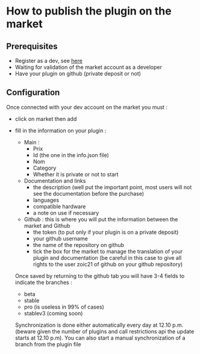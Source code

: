# How to publish the plugin on the market

## Prerequisites

- Register as a dev, see [here](https://www.jeedom.com/site/fr/dev.html)
- Waiting for validation of the market account as a developer
- Have your plugin on github (private deposit or not)

## Configuration

Once connected with your dev account on the market you must : 

- click on market then add
- fill in the information on your plugin : 
  - Main : 
    - Prix
    - Id (the one in the info.json file)
    - Nom
    - Category
    - Whether it is private or not to start
  - Documentation and links
    - the description (well put the important point, most users will not see the documentation before the purchase)
    - languages
    - compatible hardware
    - a note on use if necessary
  - Github : this is where you will put the information between the market and Github
    - the token (to put only if your plugin is on a private deposit)
    - your github username
    - the name of the repository on github
    - tick the box for the market to manage the translation of your plugin and documentation (be careful in this case to give all rights to the user zoic21 of github on your github repository)
    
   Once saved by returning to the github tab you will have 3-4 fields to indicate the branches : 
   
   - beta
   - stable
   - pro (is useless in 99% of cases)
   - stablev3 (coming soon)
   
   Synchronization is done either automatically every day at 12.10 p.m. (beware given the number of plugins and call restrictions api the update starts at 12.10 p.m). You can also start a manual synchronization of a branch from the plugin file
